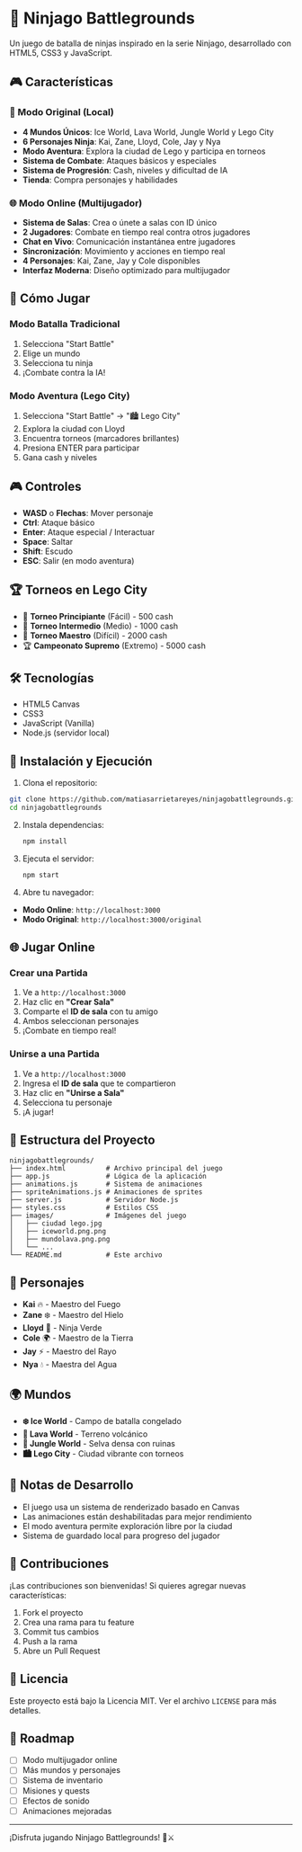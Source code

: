 # 🥷 Ninjago Battlegrounds

Un juego de batalla de ninjas inspirado en la serie Ninjago, desarrollado con HTML5, CSS3 y JavaScript.

## 🎮 Características

### **🎯 Modo Original (Local)**
- **4 Mundos Únicos**: Ice World, Lava World, Jungle World y Lego City
- **6 Personajes Ninja**: Kai, Zane, Lloyd, Cole, Jay y Nya
- **Modo Aventura**: Explora la ciudad de Lego y participa en torneos
- **Sistema de Combate**: Ataques básicos y especiales
- **Sistema de Progresión**: Cash, niveles y dificultad de IA
- **Tienda**: Compra personajes y habilidades

### **🌐 Modo Online (Multijugador)**
- **Sistema de Salas**: Crea o únete a salas con ID único
- **2 Jugadores**: Combate en tiempo real contra otros jugadores
- **Chat en Vivo**: Comunicación instantánea entre jugadores
- **Sincronización**: Movimiento y acciones en tiempo real
- **4 Personajes**: Kai, Zane, Jay y Cole disponibles
- **Interfaz Moderna**: Diseño optimizado para multijugador

## 🎯 Cómo Jugar

### Modo Batalla Tradicional
1. Selecciona "Start Battle"
2. Elige un mundo
3. Selecciona tu ninja
4. ¡Combate contra la IA!

### Modo Aventura (Lego City)
1. Selecciona "Start Battle" → "🏙️ Lego City"
2. Explora la ciudad con Lloyd
3. Encuentra torneos (marcadores brillantes)
4. Presiona ENTER para participar
5. Gana cash y niveles

## 🎮 Controles

- **WASD** o **Flechas**: Mover personaje
- **Ctrl**: Ataque básico
- **Enter**: Ataque especial / Interactuar
- **Space**: Saltar
- **Shift**: Escudo
- **ESC**: Salir (en modo aventura)

## 🏆 Torneos en Lego City

- 🥉 **Torneo Principiante** (Fácil) - 500 cash
- 🥈 **Torneo Intermedio** (Medio) - 1000 cash
- 🥇 **Torneo Maestro** (Difícil) - 2000 cash
- 🏆 **Campeonato Supremo** (Extremo) - 5000 cash

## 🛠️ Tecnologías

- HTML5 Canvas
- CSS3
- JavaScript (Vanilla)
- Node.js (servidor local)

## 🚀 Instalación y Ejecución

1. Clona el repositorio:
```bash
git clone https://github.com/matiasarrietareyes/ninjagobattlegrounds.git
cd ninjagobattlegrounds
```

2. Instala dependencias:
   ```bash
   npm install
   ```

3. Ejecuta el servidor:
   ```bash
   npm start
   ```

4. Abre tu navegador:
- **Modo Online**: `http://localhost:3000`
- **Modo Original**: `http://localhost:3000/original`

## 🌐 Jugar Online

### **Crear una Partida**
1. Ve a `http://localhost:3000`
2. Haz clic en **"Crear Sala"**
3. Comparte el **ID de sala** con tu amigo
4. Ambos seleccionan personajes
5. ¡Combate en tiempo real!

### **Unirse a una Partida**
1. Ve a `http://localhost:3000`
2. Ingresa el **ID de sala** que te compartieron
3. Haz clic en **"Unirse a Sala"**
4. Selecciona tu personaje
5. ¡A jugar!

## 📁 Estructura del Proyecto

```
ninjagobattlegrounds/
├── index.html          # Archivo principal del juego
├── app.js              # Lógica de la aplicación
├── animations.js       # Sistema de animaciones
├── spriteAnimations.js # Animaciones de sprites
├── server.js           # Servidor Node.js
├── styles.css          # Estilos CSS
├── images/             # Imágenes del juego
│   ├── ciudad lego.jpg
│   ├── iceworld.png.png
│   ├── mundolava.png.png
│   └── ...
└── README.md           # Este archivo
```

## 🎨 Personajes

- **Kai** 🔥 - Maestro del Fuego
- **Zane** ❄️ - Maestro del Hielo
- **Lloyd** 🌿 - Ninja Verde
- **Cole** 🌍 - Maestro de la Tierra
- **Jay** ⚡ - Maestro del Rayo
- **Nya** 💧 - Maestra del Agua

## 🌍 Mundos

- **❄️ Ice World** - Campo de batalla congelado
- **🌋 Lava World** - Terreno volcánico
- **🌿 Jungle World** - Selva densa con ruinas
- **🏙️ Lego City** - Ciudad vibrante con torneos

## 📝 Notas de Desarrollo

- El juego usa un sistema de renderizado basado en Canvas
- Las animaciones están deshabilitadas para mejor rendimiento
- El modo aventura permite exploración libre por la ciudad
- Sistema de guardado local para progreso del jugador

## 🤝 Contribuciones

¡Las contribuciones son bienvenidas! Si quieres agregar nuevas características:

1. Fork el proyecto
2. Crea una rama para tu feature
3. Commit tus cambios
4. Push a la rama
5. Abre un Pull Request

## 📄 Licencia

Este proyecto está bajo la Licencia MIT. Ver el archivo `LICENSE` para más detalles.

## 🎯 Roadmap

- [ ] Modo multijugador online
- [ ] Más mundos y personajes
- [ ] Sistema de inventario
- [ ] Misiones y quests
- [ ] Efectos de sonido
- [ ] Animaciones mejoradas

---

¡Disfruta jugando Ninjago Battlegrounds! 🥷⚔️